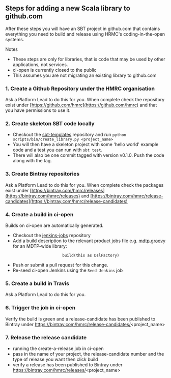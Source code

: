 ---
---

## Steps for adding a new Scala library to github.com

After these steps you will have an SBT project in github.com that contains everything you need to build and release
using HRMC's coding-in-the-open systems.

Notes

+ These steps are only for libraries, that is code that may be used by other applications, not services.
+ ci-open is currently closed to the public
+ This assumes you are not migrating an existing library to github.com

### 1. Create a Github Repository under the HMRC organisation

Ask a Platform Lead to do this for you. When complete check the repository exist under [https://github.com/hmrc](https://github.com/hmrc) and that you have permissions to use it.

### 2. Create skeleton SBT code locally

+ Checkout the [sbt-templates](https://github.com/hmrc/sbt-templates) repository and run `python scripts/bin/create_library.py <project_name>`
+ You will then have a skeleton project with some 'hello world' example code and a test you can run with `sbt test`.
+ There will also be one commit tagged with version v0.1.0. Push the code along with the tag.

### 3. Create Bintray repositories

Ask a Platform Lead to do this for you. When complete check the packages exist under [https://bintray.com/hmrc/releases](https://bintray.com/hmrc/releases) and [https://bintray.com/hmrc/release-candidates](https://bintray.com/hmrc/release-candidates)

### 4. Create a build in ci-open

Builds on ci-open are automatically generated.

+ Checkout the [jenkins-jobs](https://github.com/hmrc/jenkins-jobs/) repository
+ Add a build description to the relevant product jobs file e.g. [mdtp.groovy](https://github.com/hmrc/jenkins-jobs/blob/master/jobs/mdtp.groovy) for an MDTP-wide library:

```new SbtLibraryJobBuilder('project_name').
                         build(this as DslFactory)
```

+ Push or submit a pull request for this change.
+ Re-seed ci-open Jenkins using the `Seed Jenkins` job

### 5. Create a build in Travis

Ask a Platform Lead to do this for you.

### 6. Trigger the job in ci-open

Verify the build is green and a release-candidate has been published to Bintray under https://bintray.com/hmrc/release-candidates/<project_name>

### 7. Release the release candidate

+ running the create-a-release job in ci-open
+ pass in the name of your project, the release-candidate number and the type of release you want then click build
+ verify a release has been published to Bintray under https://bintray.com/hmrc/releases/<project_name>
